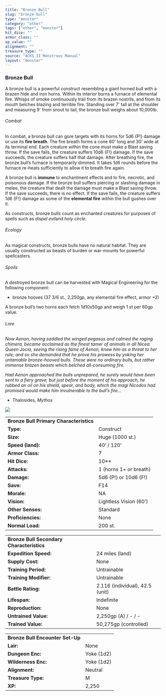 ```yaml
---
title: "Bronze Bull"
slug: "bronze-bull"
type: "monster"
category: "other"
tags: ["other", "monster"]
hit_dice: ""
armor_class: ""
xp_value: ""
alignment: ""
treasure_type: ""
source: "ACKS II Monstrous Manual"
layout: "monster"
---
```


### Bronze Bull

A bronze bull is a powerful construct resembling a giant horned bull with a brazen hide and iron
horns. Within its interior burns a furnace of elemental fire. Whisps of smoke continuously trail
from its brazen nostrils, and from its mouth belches blazing and terrible fire. Standing over 7'
tall at the shoulder and measuring 9' from snout to tail, the bronze bull weighs about 10,000lb.

###### Combat

In combat, a bronze bull can gore targets with its horns for 5d6 {P!} damage or use its **fire
breath**. The fire breath forms a cone 60' long and 30' wide at its terminal end. Each creature
within the cone must make a Blast saving throw. If the save fails, the creature suffers 10d6 {F!}
damage. If the save succeeds, the creature suffers half that damage. After breathing fire, the
bronze bull’s furnace is temporarily dimmed. It takes 1d6 rounds before the furnace re-heats
sufficiently to allow it to breath fire again.

A bronze bull is **immune** to enchantment effects and to fire, necrotic, and poisonous damage. If
the bronze bull suffers piercing or slashing damage in melee, the creature that dealt the damage
must make a Blast saving throw. If the save succeeds, there is no effect. If the save fails, the
creature suffers 1d6 {F!} damage as some of the **elemental fire** within the bull gushes over it.

As constructs, bronze bulls count as enchanted creatures for purposes of spells such as *dispel
evil*and *holy circle*.

###### Ecology

As magical constructs, bronze bulls have no natural habitat. They are usually constructed as beasts
of burden or war-mounts for powerful spellcasters.

###### Spoils

A destroyed bronze bull can be harvested with Magical Engineering for the following component:

* bronze hooves (37 3/6 st., 2,250gp, any elemental fire effect, armor +2)

A bronze bull’s two horns each fetch 1d10x50gp and weigh 1 st per 60gp value.

###### Lore

*Now Aenon, having saddled the winged pegasus and calmed the raging chimera, became acclaimed as
the finest tamer of animals in all Nicea. Queen Jocia, seeing the rising fame of Aenon, knew him as
a threat to her rule; and so she demanded that he prove his prowess by yoking her untamable
bronze-hooved bulls. These were no ordinary bulls, but rather immense brazen beasts which belched
all-consuming fire.*

*Had Aenon approached the bulls unprepared, he surely would have been sent to a fiery grave; but
just before the moment of his approach, he rubbed an oil on his shield, spear, and body, which the
magi Nicodos had promised would make him invulnerable to the bull’s fire…*

* Thalosides, *Mythos*

![](data:image/png;base64...)

|  |  |
| --- | --- |
| **Bronze Bull Primary Characteristics** | |
| **Type:** | Construct |
| **Size:** | Huge (1000 st.) |
| **Speed (land):** | 40’ / 120’ |
| **Armor Class:** | 7 |
| **Hit Dice:** | 10\*\* |
| **Attacks:** | 1 (horns 1+ or breath) |
| **Damage:** | 5d6 {P!} or 10d6 {F!} |
| **Save:** | F14 |
| **Morale:** | NA |
| **Vision:** | Lightless Vision (60’) |
| **Other Senses:** | Standard |
| **Proficiencies:** | None |
| **Normal Load:** | 200 st. |

|  |  |
| --- | --- |
| **Bronze Bull Secondary Characteristics** | |
| **Expedition Speed:** | 24 miles (land) |
| **Supply Cost:** | None |
| **Training Period:** | Untrainable |
| **Training Modifier:** | Untrainable |
| **Battle Rating:** | 2.116 (individual), 42.5 (unit) |
| **Lifespan:** | Indefinite |
| **Reproduction:** | None |
| **Untrained Value:** | 2,250gp (A) / - / - |
| **Trained Value:** | 50,275gp (controlled) |

|  |  |
| --- | --- |
| **Bronze Bull Encounter Set-Up** | |
| **Lair:** | None |
| **Dungeon Enc:** | Yoke (1d2) |
| **Wilderness Enc:** | Yoke (1d2) |
| **Alignment:** | Neutral |
| **Treasure Type:** | M |
| **XP:** | 2,250 |
